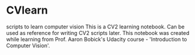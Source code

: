# CVlearn
scripts to learn computer vision
This is a CV2 learning notebook. Can be used as reference for writing CV2 scripts later. This notebook was created while learning from Prof. Aaron Bobick's Udacity course - 'Introduction to Computer Vision'.

